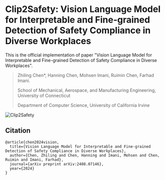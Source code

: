 # Clip2Safety: Vision Language Model for Interpretable and Fine-grained Detection of Safety Compliance in Diverse Workplaces
This is the official implementation of paper "Vision Language Model for Interpretable and Fine-grained Detection of Safety Compliance in Diverse Workplaces".

> Zhiling Chen*, Hanning Chen, Mohsen Imani, Ruimin Chen, Farhad Imani.
> 
> School of Mechanical, Aerospace, and Manufacturing Engineering, University of Connecticut
> 
> Department of Computer Science, University of California Irvine 
>

<!-- ![mdoel](Clip2Safety\Figures\model.png) -->
<img src="./Clip2Safety/Figures/model.png" alt="Clip2Safety" style="zoom:100%;" />

## Citation
```
@article{chen2024vision,
  title={Vision Language Model for Interpretable and Fine-grained Detection of Safety Compliance in Diverse Workplaces},
  author={Chen, Zhiling and Chen, Hanning and Imani, Mohsen and Chen, Ruimin and Imani, Farhad},
  journal={arXiv preprint arXiv:2408.07146},
  year={2024}
}
```